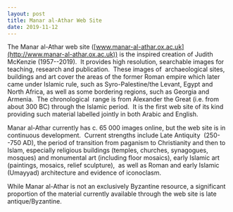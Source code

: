 ```yaml
---
layout: post
title: Manar al-Athar Web Site
date: 2019-11-12
---
```


The Manar al-Athar web site
([www.manar-al-athar.ox.ac.uk](http://www.manar-al-athar.ox.ac.uk)) is
the inspired creation of Judith McKenzie (1957--2019).  It provides high
resolution, searchable images for teaching, research and publication. 
These images of  archaeological sites, buildings and art cover the areas
of the former Roman empire which later came under Islamic rule, such as
Syro-Palestine/the Levant, Egypt and North Africa, as well as some
bordering regions, such as Georgia and Armenia.  The chronological
 range is from Alexander the Great (i.e. from about 300 BC) through the
Islamic period.  It is the first web site of its kind providing such
material labelled jointly in both Arabic and English.

Manar
al-Athar currently has c. 65 000 images online, but the web site is in
continuous development.  Current strengths include Late Antiquity
 (250--750 AD), the period of transition from paganism to Christianity
and then to Islam, especially religious buildings (temples, churches,
synagogues, mosques) and monumental art (including floor mosaics), early
Islamic art (paintings, mosaics, relief sculpture),  as well as Roman
and early Islamic (Umayyad) architecture and evidence of
iconoclasm.

While Manar al-Athar is not an exclusively
Byzantine resource, a significant proportion of the material currently
available through the web site is late antique/Byzantine.

